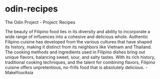 
# odin-recipes
The Odin Project - Project: Recipes

The beauty of Filipino food lies in its diversity and ability to incorporate a wide range of influences into a cohesive and delicious whole. Authentic Filipino cuisine has developed from the various cultures that have shaped its history, making it distinct from its neighbors like Vietnam and Thailand. The cooking methods and ingredients used in Filipino dishes bring out unique flavors, balancing sweet, sour, and salty tastes. With its rich history, traditional cooking techniques, and the talent for combining flavors, Filipino cuisine offers unpretentious, no-frills food that is absolutely delicious. - MakeYourAsia
